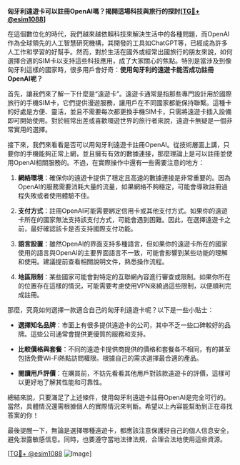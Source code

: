 **匈牙利遠遊卡可以註冊OpenAI嗎？揭開這場科技與旅行的探討[[TG💪+ @esim1088](https://t.me/s/esim1088)]**

在這個數位化的時代，我們越來越依賴科技來解決生活中的各種問題，而OpenAI作為全球領先的人工智慧研究機構，其開發的工具如ChatGPT等，已經成為許多人工作和學習的好幫手。然而，對於生活在國外或經常出國旅行的朋友來說，如何選擇合適的SIM卡以支持這些科技應用，成了大家關心的焦點。特別是當涉及到像匈牙利這樣的國家時，很多用戶會好奇：**使用匈牙利的遠遊卡能否成功註冊OpenAI呢？**

首先，讓我們來了解一下什麼是“遠遊卡”。遠遊卡通常是指那些專門設計用於國際旅行的手機SIM卡，它們提供漫遊服務，讓用戶在不同國家都能保持聯繫。這種卡的好處是方便、靈活，並且不需要每次都更換手機SIM卡，只需將遠遊卡插入設備即可開始使用。對於經常出差或喜歡環遊世界的旅行者來說，遠遊卡無疑是一個非常實用的選擇。

接下來，我們來看看是否可以用匈牙利遠遊卡註冊OpenAI。從技術層面上講，只要你的手機能夠正常上網，並且擁有有效的數據連接，那麼理論上是可以註冊並使用OpenAI相關服務的。不過，在實際操作中還有一些需要注意的地方：

1. **網絡環境**：確保你的遠遊卡提供了穩定且高速的數據連接是非常重要的。因為OpenAI的服務需要消耗大量的流量，如果網絡不夠穩定，可能會導致註冊過程失敗或者使用體驗不佳。
   
2. **支付方式**：註冊OpenAI可能需要綁定信用卡或其他支付方式。如果你的遠遊卡所在的國家無法支持該支付方式，可能會遇到困難。因此，在選擇遠遊卡之前，最好確認該卡是否支持國際支付功能。

3. **語言設置**：雖然OpenAI的界面支持多種語言，但如果你的遠遊卡所在的國家使用的語言與OpenAI的主要界面語言不一致，可能會影響到某些功能的理解和使用。建議提前查看相關說明文件，熟悉操作流程。

4. **地區限制**：某些國家可能會對特定的互聯網內容進行審查或限制。如果你所在的位置存在這樣的情況，可能需要考慮使用VPN來繞過這些限制，以便順利完成註冊。

那麼，究竟如何選擇一款適合自己的匈牙利遠遊卡呢？以下是一些小貼士：

- **選擇知名品牌**：市面上有很多提供遠遊卡的公司，其中不乏一些口碑較好的品牌。這些公司通常會提供更優質的服務和支持。
  
- **比較價格與套餐**：不同的遠遊卡提供商提供的價格和套餐各不相同，有的甚至包括免費Wi-Fi熱點訪問權限。根據自己的需求選擇最合適的產品。

- **閱讀用戶評價**：在購買前，不妨先看看其他用戶對該款遠遊卡的評價，這樣可以更好地了解其性能和可靠性。

總結來說，只要滿足了上述條件，使用匈牙利遠遊卡註冊OpenAI是完全可行的。當然，具體情況還需根據個人的實際情況來判斷。希望以上內容能幫助到正在尋找答案的你！

最後提醒一下，無論是選擇哪種遠遊卡，都應該注意保護好自己的個人信息安全，避免泄露敏感信息。同時，也要遵守當地法律法規，合理合法地使用這些資源。

[[TG💪+ @esim1088](https://t.me/s/esim1088) ![Image](https://i.postimg.cc/4NQfJmqS/Snipaste-2025-05-13-00-14-12.png)]